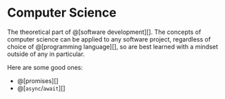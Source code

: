 # Computer Science

The theoretical part of @[software development][]. The concepts of computer science can
be applied to any software project, regardless of choice of @[programming language][],
so are best learned with a mindset outside of any in particular.

Here are some good ones:
*   @[promises][]
*   @[`async`/`await`][]
